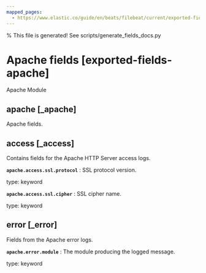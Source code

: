 ```yaml
---
mapped_pages:
  - https://www.elastic.co/guide/en/beats/filebeat/current/exported-fields-apache.html
---
```


% This file is generated! See scripts/generate_fields_docs.py

# Apache fields [exported-fields-apache]

Apache Module

## apache [_apache]

Apache fields.

## access [_access]

Contains fields for the Apache HTTP Server access logs.

**`apache.access.ssl.protocol`**
:   SSL protocol version.

type: keyword


**`apache.access.ssl.cipher`**
:   SSL cipher name.

type: keyword


## error [_error]

Fields from the Apache error logs.

**`apache.error.module`**
:   The module producing the logged message.

type: keyword


